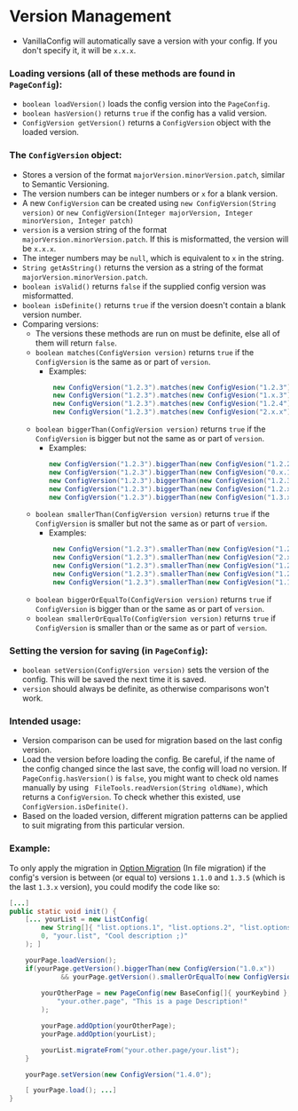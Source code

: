﻿# Version Management
 - VanillaConfig will automatically save a version with your config. If you don't specify it, it will be `x.x.x`.

### Loading versions (all of these methods are found in `PageConfig`):
 - `boolean loadVersion()` loads the config version into the `PageConfig`.
 - `boolean hasVersion()` returns `true` if the config has a valid version.
 - `ConfigVersion getVersion()` returns a `ConfigVersion` object with the loaded version.

### The `ConfigVersion` object:
 - Stores a version of the format `majorVersion.minorVersion.patch`, similar to Semantic Versioning.
 - The version numbers can be integer numbers or `x` for a blank version.
 - A new `ConfigVersion` can be created using `new ConfigVersion(String version)` or `new ConfigVersion(Integer majorVersion, Integer minorVersion, Integer patch)`
 - `version` is a version string of the format `majorVersion.minorVersion.patch`. If this is misformatted, the version will be `x.x.x`.
 - The integer numbers may be `null`, which is equivalent to `x` in the string.
 - `String getAsString()` returns the version as a string of the format `majorVersion.minorVersion.patch`.
 - `boolean isValid()` returns `false` if the supplied config version was misformatted.
 - `boolean isDefinite()` returns `true` if the version doesn't contain a blank version number.
 - Comparing versions:
	 - The versions these methods are run on must be definite, else all of them will return `false`. 
	 - `boolean matches(ConfigVersion version)` returns `true` if the `ConfigVersion` is the same as  or part of `version`.
		 - Examples: 
			```java
			 new ConfigVersion("1.2.3").matches(new ConfigVesion("1.2.3") = true
	 		 new ConfigVersion("1.2.3").matches(new ConfigVesion("1.x.3") = true
	 		 new ConfigVersion("1.2.3").matches(new ConfigVesion("1.2.4") = false
			 new ConfigVersion("1.2.3").matches(new ConfigVesion("2.x.x") = false
			```
    - `boolean biggerThan(ConfigVersion version)` returns `true` if the `ConfigVersion` is bigger but not the same as or part of `version`.
	    - Examples:
		    ```java
		    new ConfigVersion("1.2.3").biggerThan(new ConfigVesion("1.2.2") = true
		    new ConfigVersion("1.2.3").biggerThan(new ConfigVesion("0.x.1") = true
		    new ConfigVersion("1.2.3").biggerThan(new ConfigVesion("1.2.3") = false
		    new ConfigVersion("1.2.3").biggerThan(new ConfigVesion("1.2.x") = false
		    new ConfigVersion("1.2.3").biggerThan(new ConfigVesion("1.3.x") = false
		    ```
     - `boolean smallerThan(ConfigVersion version)` returns `true` if the `ConfigVersion` is smaller but not the same as or part of `version`.
	    - Examples:
		   ```java
		    new ConfigVersion("1.2.3").smallerThan(new ConfigVesion("1.2.4") = true
		    new ConfigVersion("1.2.3").smallerThan(new ConfigVesion("2.x.4") = true
		    new ConfigVersion("1.2.3").smallerThan(new ConfigVesion("1.2.3") = false
		    new ConfigVersion("1.2.3").smallerThan(new ConfigVesion("1.2.x") = false
		    new ConfigVersion("1.2.3").smallerThan(new ConfigVesion("1.1.x") = false
		    ```
     - `boolean biggerOrEqualTo(ConfigVersion version)` returns `true` if `ConfigVersion` is bigger than or the same as or part of `version`.
    - `boolean smallerOrEqualTo(ConfigVersion version)` returns `true` if `ConfigVersion` is smaller than or the same as or part of `version`.

### Setting the version for saving (in `PageConfig`):
 - `boolean setVersion(ConfigVersion version)` sets the version of the config. This will be saved the next time it is saved.
 - `version` should always be definite, as otherwise comparisons won't work.

### Intended usage:
 - Version comparison can be used for migration based on the last config version.
 - Load the version before loading the config. Be careful, if the name of the config changed since the last save, the config will load no version. If `PageConfig.hasVersion()` is `false`, you might want to check old names manually by using ` FileTools.readVersion(String oldName)`, which returns a `ConfigVersion`. To check whether this existed, use `ConfigVersion.isDefinite()`.
 - Based on the loaded version, different migration patterns can be applied to suit migrating from this particular version.

### Example:
To only apply the migration in [Option Migration](https://github.com/Tre5et/vanillaconfig/blob/1.18/docs/MIGRATE.md) (In file migration) if the config's version is between (or equal to) versions `1.1.0` and `1.3.5` (which is the last `1.3.x` version), you could modify the code like so:
```java
[...]
public static void init() {
	[... yourList = new ListConfig(
		new String[]{ "list.options.1", "list.options.2", "list.options.3"},
		0, "your.list", "Cool description ;)"
	); ]

	yourPage.loadVersion();
	if(yourPage.getVersion().biggerThan(new ConfigVersion("1.0.x"))
			 && yourPage.getVersion().smallerOrEqualTo(new ConfigVersion("1.3.x"))) {
			 
		yourOtherPage = new PageConfig(new BaseConfig[]{ yourKeybind },
			"your.other.page", "This is a page Description!"
		);		

		yourPage.addOption(yourOtherPage);
		yourPage.addOption(yourList);

		yourList.migrateFrom("your.other.page/your.list");
	}

	yourPage.setVersion(new ConfigVersion("1.4.0");

	[ yourPage.load(); ...]
}
```
